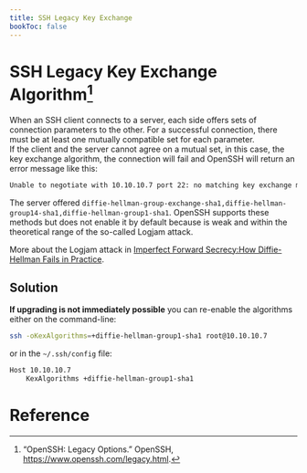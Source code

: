 ```yaml
---
title: SSH Legacy Key Exchange
bookToc: false
---
```


# SSH Legacy Key Exchange Algorithm[^ssh-legacy]

When an SSH client connects to a server, each side offers sets of connection parameters to the other. For a successful connection, there must be at least one mutually compatible set for each parameter.  
If the client and the server cannot agree on a mutual set, in this case, the key exchange algorithm, the connection will fail and OpenSSH will return an error message like this:

```sh
Unable to negotiate with 10.10.10.7 port 22: no matching key exchange method found. Their offer: diffie-hellman-group-exchange-sha1,diffie-hellman-group14-sha1,diffie-hellman-group1-sha1
```

The server offered `diffie-hellman-group-exchange-sha1,diffie-hellman-group14-sha1,diffie-hellman-group1-sha1`. OpenSSH supports these methods but does not enable it by default because is weak and within the theoretical range of the so-called Logjam attack.  

More about the Logjam attack in [Imperfect Forward Secrecy:How Diffie-Hellman Fails in Practice](https://weakdh.org/).

## Solution

**If upgrading is not immediately possible** you can re-enable the algorithms either on the command-line:

```sh
ssh -oKexAlgorithms=+diffie-hellman-group1-sha1 root@10.10.10.7
```

or in the `~/.ssh/config` file:

```sh
Host 10.10.10.7
    KexAlgorithms +diffie-hellman-group1-sha1
```

# Reference

[^ssh-legacy]: “OpenSSH: Legacy Options.” OpenSSH, https://www.openssh.com/legacy.html.
